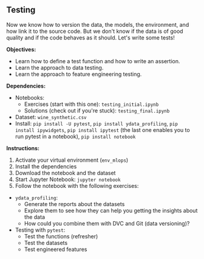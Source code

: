 ## Testing

Now we know how to version the data, the models, the environment, and how link it to the source code. But we don't know if the data is of good quality and if the code behaves as it should. Let's write some tests!

**Objectives:**

- Learn how to define a test function and how to write an assertion.
- Learn the approach to data testing.
- Learn the approach to feature engineering testing.

**Dependencies:**

- Notebooks:
  - Exercises (start with this one): `testing_initial.ipynb`
  - Solutions (check out if you're stuck): `testing_final.ipynb`
- Dataset: `wine_synthetic.csv`
- Install: `pip install -U pytest`, `pip install ydata_profiling`, `pip install ipywidgets`, `pip install ipytest` (the last one enables you to run pytest in a notebook), `pip install notebook`

**Instructions:**

1. Activate your virtual environment (`env_mlops`)
2. Install the dependencies
3. Download the notebook and the dataset
4. Start Jupyter Notebook: `jupyter notebook`
5. Follow the notebook with the following exercises:
  - `ydata_profiling`:
    - Generate the reports about the datasets
    - Explore them to see how they can help you getting the insights about the data
    - How could you combine them with DVC and Git (data versioning)?
  - Testing with `pytest`:
    - Test the functions (refresher)
    - Test the datasets
    - Test engineered features
